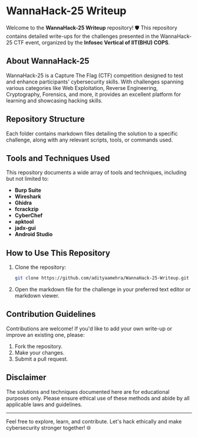 # WannaHack-25 Writeup

Welcome to the **WannaHack-25 Writeup** repository! 🛡️ This repository contains detailed write-ups for the challenges presented in the WannaHack-25 CTF event, organized by the **Infosec Vertical of IIT(BHU) COPS**.

## About WannaHack-25

WannaHack-25 is a Capture The Flag (CTF) competition designed to test and enhance participants' cybersecurity skills. With challenges spanning various categories like Web Exploitation, Reverse Engineering, Cryptography, Forensics, and more, it provides an excellent platform for learning and showcasing hacking skills.

## Repository Structure
Each folder contains markdown files detailing the solution to a specific challenge, along with any relevant scripts, tools, or commands used.

## Tools and Techniques Used

This repository documents a wide array of tools and techniques, including but not limited to:

- **Burp Suite**
- **Wireshark**
- **Ghidra**
- **fcrackzip**
- **CyberChef**
- **apktool**
- **jadx-gui**
- **Android Studio**

## How to Use This Repository

1. Clone the repository:
   ```bash
   git clone https://github.com/adityaamehra/WannaHack-25-Writeup.git
   ```
3. Open the markdown file for the challenge in your preferred text editor or markdown viewer.

## Contribution Guidelines

Contributions are welcome! If you'd like to add your own write-up or improve an existing one, please:

1. Fork the repository.
2. Make your changes.
3. Submit a pull request.

## Disclaimer

The solutions and techniques documented here are for educational purposes only. Please ensure ethical use of these methods and abide by all applicable laws and guidelines.

---

Feel free to explore, learn, and contribute. Let's hack ethically and make cybersecurity stronger together! 🌐
